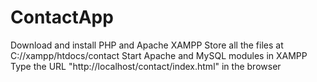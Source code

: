 # ContactApp
Download and install PHP and Apache XAMPP
Store all the files at C://xampp/htdocs/contact 
Start Apache and MySQL modules in XAMPP
Type the URL "http://localhost/contact/index.html" in the browser
